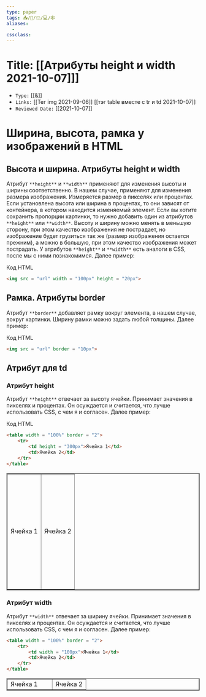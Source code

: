 ```yaml
---
type: paper
tags: 📥️/📜️/🩳/💻/🕸
aliases:
  - 
cssclass: 
---
```




# Title: **[[Атрибуты height и width 2021-10-07]]]**
- `Type:` [[&]]
- `Links:` [[Тег img 2021-09-06]] [[тэг table вместе с tr и td 2021-10-07]]
- `Reviewed Date:` [[2021-10-07]]


# Ширина, высота, рамка у изображений в HTML

## Высота и ширина. Атрибуты height и width

Атрибут `**height**` и `**width**` применяют для изменения высоты и ширины соответственно. В нашем случае, применяют для изменения размера изображения. Измеряется размер в пикселях или процентах. Если установлена высота или ширина в процентах, то они зависят от контейнера, в котором находится изменяемый элемент. Если вы хотите сохранить пропорции картинки, то нужно добавить один из атрибутов `**height**` или `**width**`. Высоту и ширину можно менять в меньшую сторону, при этом качество изображения не пострадает, но изображение будет грузиться так же (размер изображения остается прежним), а можно в большую, при этом качество изображения может пострадать. У атрибутов `**height**` и `**width**` есть аналоги в CSS, после мы с ними познакомимся. Далее пример:

Код HTML

```html
<img src = "url" width = "100px" height = "20px">
```

## Рамка. Атрибуты border

Атрибут `**border**` добавляет рамку вокруг элемента, в нашем случае, вокруг картинки. Ширину рамки можно задать любой толщины. Далее пример:

Код HTML

```html
<img src = "url" border = "10px">
```

## Атрибут для td 
### Атрибут height

Атрибут `**height**` отвечает за высоту ячейки. Принимает значения в пикселях и процентах. Он осуждается и считается, что лучше использовать CSS, с чем я и согласен. Далее пример:

Код HTML

```html
<table width = "100%" border = "2">
	<tr>   
		<td height = "300px">Ячейка 1</td>  
		<td>Ячейка 2</td>  
	</tr>
</table>
```

<table width = "100%" border = "2">
	<tr>   
		<td height = "300px">Ячейка 1</td>  
		<td>Ячейка 2</td>  
	</tr>
</table>

### Атрибут width
Атрибут `**width**` отвечает за ширину ячейки. Принимает значения в пикселях и процентах. Он осуждается и считается, что лучше использовать CSS, с чем я и согласен. Далее пример:


```html
<table width = "100%" border = "2"> 
	<tr>        
		<td width = "100px">Ячейка 1</td>   
		<td>Ячейка 2</td>   
	</tr>
</table>
```

<table width = "100%" border = "2"> 
	<tr>        
		<td width = "100px">Ячейка 1</td>   
		<td>Ячейка 2</td>   
	</tr>
</table>